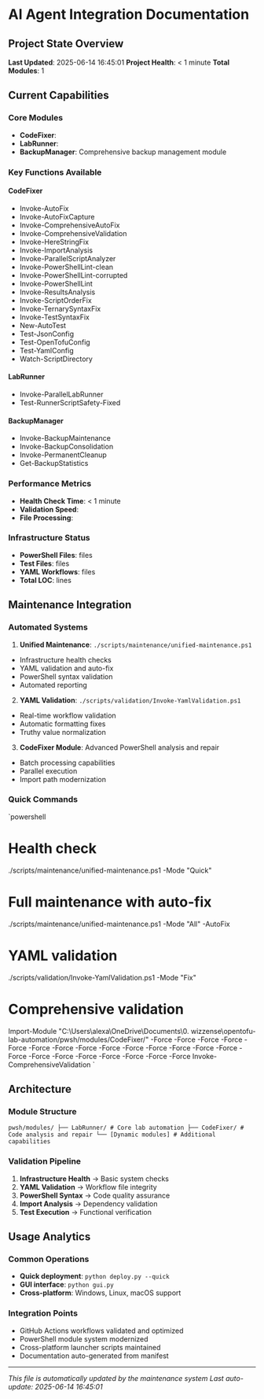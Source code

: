 # AI Agent Integration Documentation

## Project State Overview

**Last Updated**: 2025-06-14 16:45:01
**Project Health**: < 1 minute
**Total Modules**: 1

## Current Capabilities

### Core Modules
- **CodeFixer**: 
- **LabRunner**: 
- **BackupManager**: Comprehensive backup management module

### Key Functions Available
#### CodeFixer
- Invoke-AutoFix
- Invoke-AutoFixCapture
- Invoke-ComprehensiveAutoFix
- Invoke-ComprehensiveValidation
- Invoke-HereStringFix
- Invoke-ImportAnalysis
- Invoke-ParallelScriptAnalyzer
- Invoke-PowerShellLint-clean
- Invoke-PowerShellLint-corrupted
- Invoke-PowerShellLint
- Invoke-ResultsAnalysis
- Invoke-ScriptOrderFix
- Invoke-TernarySyntaxFix
- Invoke-TestSyntaxFix
- New-AutoTest
- Test-JsonConfig
- Test-OpenTofuConfig
- Test-YamlConfig
- Watch-ScriptDirectory

#### LabRunner
- Invoke-ParallelLabRunner
- Test-RunnerScriptSafety-Fixed

#### BackupManager
- Invoke-BackupMaintenance
- Invoke-BackupConsolidation
- Invoke-PermanentCleanup
- Get-BackupStatistics



### Performance Metrics
- **Health Check Time**: < 1 minute
- **Validation Speed**: 
- **File Processing**: 

### Infrastructure Status
- **PowerShell Files**:  files
- **Test Files**:  files
- **YAML Workflows**:  files
- **Total LOC**:  lines

## Maintenance Integration

### Automated Systems
1. **Unified Maintenance**: `./scripts/maintenance/unified-maintenance.ps1`
 - Infrastructure health checks
 - YAML validation and auto-fix
 - PowerShell syntax validation
 - Automated reporting

2. **YAML Validation**: `./scripts/validation/Invoke-YamlValidation.ps1`
 - Real-time workflow validation
 - Automatic formatting fixes
 - Truthy value normalization

3. **CodeFixer Module**: Advanced PowerShell analysis and repair
 - Batch processing capabilities
 - Parallel execution
 - Import path modernization

### Quick Commands
`powershell
# Health check
./scripts/maintenance/unified-maintenance.ps1 -Mode "Quick"

# Full maintenance with auto-fix
./scripts/maintenance/unified-maintenance.ps1 -Mode "All" -AutoFix

# YAML validation
./scripts/validation/Invoke-YamlValidation.ps1 -Mode "Fix"

# Comprehensive validation
Import-Module "C:\Users\alexa\OneDrive\Documents\0. wizzense\opentofu-lab-automation/pwsh/modules/CodeFixer/" -Force -Force -Force -Force -Force -Force -Force -Force -Force -Force -Force -Force -Force -Force -Force -Force -Force -Force -Force -Force -Force -Force
Invoke-ComprehensiveValidation
`

## Architecture

### Module Structure
`
pwsh/modules/
├── LabRunner/ # Core lab automation
├── CodeFixer/ # Code analysis and repair
└── [Dynamic modules] # Additional capabilities
`

### Validation Pipeline
1. **Infrastructure Health** → Basic system checks
2. **YAML Validation** → Workflow file integrity
3. **PowerShell Syntax** → Code quality assurance
4. **Import Analysis** → Dependency validation
5. **Test Execution** → Functional verification

## Usage Analytics

### Common Operations
- **Quick deployment**: `python deploy.py --quick`
- **GUI interface**: `python gui.py`
- **Cross-platform**: Windows, Linux, macOS support

### Integration Points
- GitHub Actions workflows validated and optimized
- PowerShell module system modernized
- Cross-platform launcher scripts maintained
- Documentation auto-generated from manifest

---
*This file is automatically updated by the maintenance system*
*Last auto-update: 2025-06-14 16:45:01*
